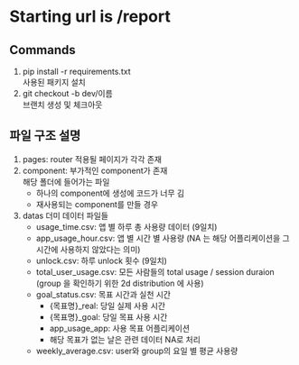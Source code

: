# Starting url is /report

## Commands
1. pip install -r requirements.txt <br/>
    사용된 패키지 설치
2. git checkout -b dev/이름 <br/>
   브랜치 생성 및 체크아웃

## 파일 구조 설명
1. pages: router 적용될 페이지가 각각 존재
2. component: 부가적인 component가 존재 <br/>
    해당 폴더에 들어가는 파일
    - 하나의 component에 생성에 코드가 너무 김
    - 재사용되는 component를 만들 경우
3. datas
   더미 데이터 파일들
   - usage_time.csv: 앱 별 하루 총 사용량 데이터 (9일치)
   - app_usage_hour.csv: 앱 별 시간 별 사용량 (NA 는 해당 어플리케이션을 그 시간에 사용하지 않았다는 의미)
   - unlock.csv: 하루 unlock 횟수 (9일치)
   - total_user_usage.csv: 모든 사람들의 total usage / session duraion (group 을 확인하기 위한 2d distribution 에 사용)
   - goal_status.csv: 목표 시간과 실천 시간 <br />
      - {목표명}_real: 당일 실제 사용 시간
      - {목표명}_goal: 당일 목표 사용 시간
      - app_usage_app: 사용 목표 어플리케이션 
      - 해당 목표가 없는 날은 관련 데이터 NA로 처리
   - weekly_average.csv: user와 group의 요일 별 평균 사용량